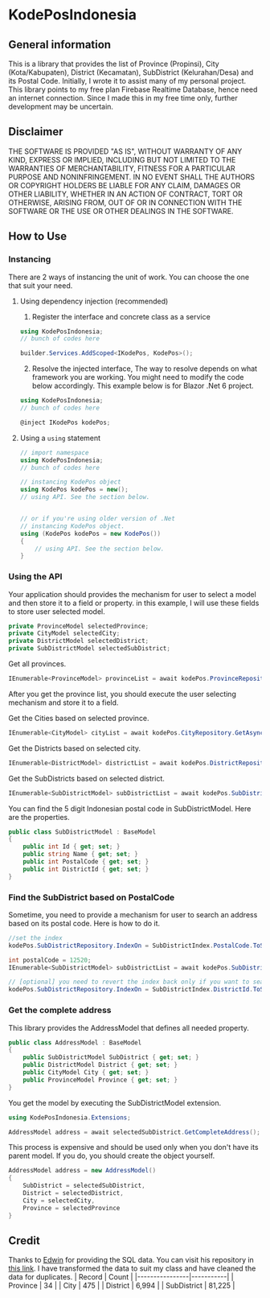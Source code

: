 # KodePosIndonesia
## General information

This is a library that provides the list of Province (Propinsi), City (Kota/Kabupaten), District (Kecamatan), SubDistrict (Kelurahan/Desa) and its Postal Code. Initially, I wrote it to assist many of my personal project. This library points to my free plan Firebase Realtime Database, hence need an internet connection. Since I made this in my free time only, further development may be uncertain.

## Disclaimer

THE SOFTWARE IS PROVIDED "AS IS", WITHOUT WARRANTY OF ANY KIND, EXPRESS OR IMPLIED, INCLUDING BUT NOT LIMITED TO THE WARRANTIES OF MERCHANTABILITY, FITNESS FOR A PARTICULAR PURPOSE AND NONINFRINGEMENT.
IN NO EVENT SHALL THE AUTHORS OR COPYRIGHT HOLDERS BE LIABLE FOR ANY CLAIM, DAMAGES OR OTHER LIABILITY, WHETHER IN AN ACTION OF CONTRACT, TORT OR OTHERWISE, ARISING FROM, OUT OF OR IN CONNECTION WITH THE SOFTWARE OR THE USE OR OTHER DEALINGS IN THE SOFTWARE.

## How to Use
### Instancing
There are 2 ways of instancing the unit of work. You can choose the one that suit your need.
1. Using dependency injection (recommended)

    1. Register the interface and concrete class as a service
    ```c#
    using KodePosIndonesia;
    // bunch of codes here

    builder.Services.AddScoped<IKodePos, KodePos>();
    
    ```
    2. Resolve the injected interface, 
    The way to resolve depends on what framework you are working. You might need to modify the code below accordingly. This example below is for Blazor .Net 6 project.
    ```c#
    using KodePosIndonesia;
    // bunch of codes here

    @inject IKodePos kodePos;
    ```

2. Using a `using` statement
    ```c#
    // import namespace
    using KodePosIndonesia;
    // bunch of codes here

    // instancing KodePos object
    using KodePos kodePos = new();
    // using API. See the section below.


    // or if you're using older version of .Net
    // instancing KodePos object.
    using (KodePos kodePos = new KodePos())
    {
        // using API. See the section below.
    }
    ```


### Using the API

Your application should provides the mechanism for user to select a model and then store it to a field or property. in this example, I will use these fields to store user selected model.
```c#
private ProvinceModel selectedProvince;
private CityModel selectedCity;
private DistrictModel selectedDistrict;
private SubDistrictModel selectedSubDistrict;
```

Get all provinces.
```c#
IEnumerable<ProvinceModel> provinceList = await kodePos.ProvinceRepository.GetAsync();   
```
After you get the province list, you should execute the user selecting mechanism and store it to a field.

Get the Cities based on selected province.
```c#
IEnumerable<CityModel> cityList = await kodePos.CityRepository.GetAsync(selectedProvince.Id);
```
Get the Districts based on selected city.
```c#
IEnumerable<DistrictModel> districtList = await kodePos.DistrictRepository.GetAsync(selectedCity.Id);
```
Get the SubDistricts based on selected district.
```c#
IEnumerable<SubDistrictModel> subDistrictList = await kodePos.SubDistrictRepository.GetAsync(selectedDistrict.Id);
```
You can find the 5 digit Indonesian postal code in SubDistrictModel. Here are the properties.
```c#
public class SubDistrictModel : BaseModel
{
    public int Id { get; set; }
    public string Name { get; set; }
    public int PostalCode { get; set; }
    public int DistrictId { get; set; }
}
```

### Find the SubDistrict based on PostalCode

Sometime, you need to provide a mechanism for user to search an address based on its postal code. Here is how to do it.
```c#
//set the index
kodePos.SubDistrictRepository.IndexOn = SubDistrictIndex.PostalCode.ToString();

int postalCode = 12520;
IEnumerable<SubDistrictModel> subDistrictList = await kodePos.SubDistrictRepository.GetAsync(postalCode);

// [optional] you need to revert the index back only if you want to search based on DistrictId.
kodePos.SubDistrictRepository.IndexOn = SubDistrictIndex.DistrictId.ToString();
```

### Get the complete address

This library provides the AddressModel that defines all needed property.
```c#
public class AddressModel : BaseModel
{
    public SubDistrictModel SubDistrict { get; set; }
    public DistrictModel District { get; set; }
    public CityModel City { get; set; }
    public ProvinceModel Province { get; set; }
}
```
You get the model by executing the SubDistrictModel extension.
```c#
using KodePosIndonesia.Extensions;

AddressModel address = await selectedSubDistrict.GetCompleteAddress();
```
This process is expensive and should be used only when you don't have its parent model. If you do, you should create the object yourself.
```c#
AddressModel address = new AddressModel()
{
    SubDistrict = selectedSubDistrict,
    District = selectedDistrict,
    City = selectedCity,
    Province = selectedProvince
}
```

## Credit
Thanks to [Edwin](https://github.com/edwin) for providing the SQL data. You can visit his repository in [this link](https://github.com/edwin/database-kodepos-seluruh-indonesia).
I have transformed the data to suit my class and have cleaned the data for duplicates.
| Record         | Count     |
|----------------|-----------|
| Province       | 34        |
| City           | 475       |
| District       | 6,994     |
| SubDistrict    | 81,225    |